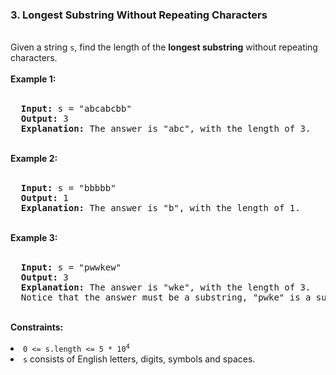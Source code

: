 <h3>3. Longest Substring Without Repeating Characters</h3>
<br>
Given a string <code>s</code>, find the length of the <strong>longest substring</strong> without repeating characters.<br>
<br>
<b>Example 1:</b><br>
<br>
<pre>
  <strong>Input:</strong> s = "abcabcbb"
  <strong>Output:</strong> 3
  <strong>Explanation:</strong> The answer is "abc", with the length of 3.
</pre>
<br>
<b>Example 2:</b><br>
<br>
<pre>
  <strong>Input:</strong> s = "bbbbb"
  <strong>Output:</strong> 1
  <strong>Explanation:</strong> The answer is "b", with the length of 1.
</pre>
<br>
<b>Example 3:</b><br>
<br>
<pre>
  <strong>Input:</strong> s = "pwwkew"
  <strong>Output:</strong> 3
  <strong>Explanation:</strong> The answer is "wke", with the length of 3.
  Notice that the answer must be a substring, "pwke" is a subsequence and not a substring.
</pre>
<br>
<b>Constraints:</b><br>
<br>
<li><code>0 <= s.length <= 5 * 10<sup>4</sup></code></li>
<li><code>s</code> consists of English letters, digits, symbols and spaces.</li>
